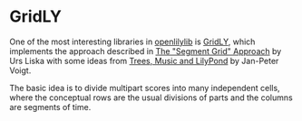 # GridLY

One of the most interesting libraries in [openlilylib][] is [GridLY][], which
implements the approach described in [The "Segment Grid" Approach][] by Urs
Liska with some ideas from [Trees, Music and LilyPond][] by Jan-Peter Voigt.

The basic idea is to divide multipart scores into many independent cells, where
the conceptual rows are the usual divisions of parts and the columns are
segments of time.

<!-- Links -->

[GridLY]: https://github.com/openlilylib/gridly
[openlilylib]: https://openlilylib.org
[The "Segment Grid" Approach]: https://web.archive.org/web/20150213040428/https://www.lilypondblog.org/2014/10/segment-grid/
[Trees, Music and LilyPond]: https://web.archive.org/web/20150217065849/http://lilypondblog.org/2014/07/trees-music-and-lilypond/
